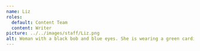 ```yaml
---
name: Liz
roles:
  default: Content Team
  content: Writer
picture: ../../images/staff/Liz.png
alt: Woman with a black bob and blue eyes. She is wearing a green cardigan.
---
```

